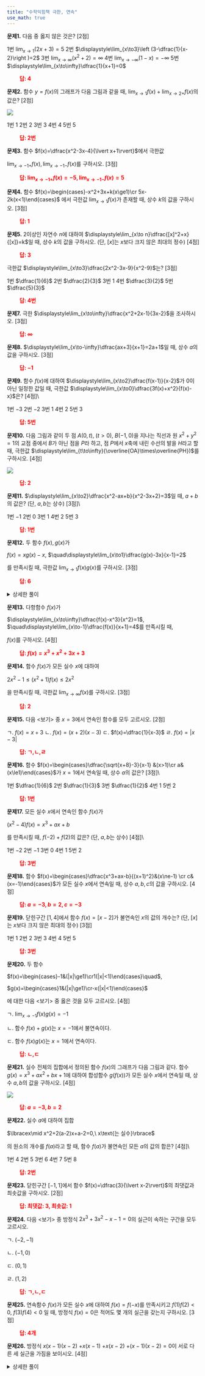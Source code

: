 ```yaml
---
title: "수학익힘책 극한, 연속"
use_math: true
---
```



**문제1.** 다음 중 옳지 않은 것은? [2점]

1번	$\displaystyle\lim_{x\to1}(2x+3)=5$
2번	$\displaystyle\lim_{x\to3}\left (3-\dfrac{1}{x-2}\right )=2$
3번	$\displaystyle\lim_{x\to\infty}(x^2+2)=\infty$
4번	$\displaystyle\lim_{x\to-\infty}(1-x)=-\infty$
5번	$\displaystyle\lim_{x\to\infty}\dfrac{1}{x+1}=0$

**<span style="color: red;">$\qquad$답: $4$</span>**




**문제2.** 함수 $y=f(x)$의 그래프가 다음 그림과 같을 때, $\displaystyle\lim_{x\to1}f(x)+\lim_{x\to2+}f(x)$의 값은? [2점]

<img src="/assets/two cs/수익 (1).png"/>


1번	1
2번 	2
3번 	3
4번 	4
5번	5

**<span style="color: red;">$\qquad$답: $2$번</span>**





**문제3.** 함수 $f(x)=\dfrac{x^2-3x-4}{\lvert x+1\rvert}$에서 극한값

 $\displaystyle\lim_{x\to-1+}f(x), \lim_{x\to-1-}f(x)$를 구하시오. [3점]

**<span style="color: red;">$\qquad$답: $\displaystyle\lim_{x\to-1+}f(x)=-5, \displaystyle\lim_{x\to-1-}f(x)=5$</span>**



**문제4.** 함수 $f(x)=\begin{cases}-x^2+3x+k(x\ge1)\cr 5x-2k(x<1)\end{cases}$ 에서 극한값 $\displaystyle\lim_{x\to1}f(x)$가 존재할 때, 상수 $k$의 값을 구하시오. [3점]

**<span style="color: red;">$\qquad$답: $1$</span>**


**문제5.** $2$이상인 자연수 $n$에 대하여 $\displaystyle\lim_{x\to n}\dfrac{[x]^2+x}{[x]}=k$일 때, 상수 $k$의 값을 구하시오. (단, $[x]$는 $x$보다 크지 않은 최대의 정수) [4점]

**<span style="color: red;">$\qquad$답: $3$</span>**


극한값 $\displaystyle\lim_{x\to3}\dfrac{2x^2-3x-9}{x^2-9}$는? [3점]

1번	$\dfrac{1}{6}$
2번	$\dfrac{2}{3}$
3번	$1$
4번	$\dfrac{3}{2}$
5번	$\dfrac{5}{3}$

**<span style="color: red;">$\qquad$답: $4$번</span>**




**문제7.** 극한 $\displaystyle\lim_{x\to\infty}\dfrac{x^2+2x-1}{3x-2}$을 조사하시오. [3점]

**<span style="color: red;">$\qquad$답: $\infty$</span>**



**문제8.** $\displaystyle\lim_{x\to-\infty}\dfrac{ax+3}{x+1}=2a+1$일 때, 상수 $a$의 값을 구하시오. [3점]

**<span style="color: red;">$\qquad$답: $-1$</span>**


**문제9.** 함수 $f(x)$에 대하여 $\displaystyle\lim_{x\to2}\dfrac{f(x-1)}{x-2}$가 $0$이 아닌 일정한 값일 때, 극한값 $\displaystyle\lim_{x\to0}\dfrac{3f(x)+x^2}{f(x)-x}$은? [4점]\\

1번 $-3$
2번	$-2$
3번 	$1$
4번	$2$
5번	$3$

**<span style="color: red;">$\qquad$답: $5$번</span>**



**문제10.** 다음 그림과 같이 두 점 $A(0, t),\ (t>0),\ B(-1, 0)$을 지나는 직선과 원 $x^2+y^2=1$의 교점 중에서 $B$가 아닌 점을 $P$라 하고, 점 $P$에서 $x$축에 내린 수선의 발을 $H$라고 할 때, 극한값 $\displaystyle\lim_{t\to\infty}(\overline{OA}\times\overline{PH})$를 구하시오. [4점]

<img src="/assets/two cs/수익 (2).png"/>

**<span style="color: red;">$\qquad$답: $2$</span>**





**문제11.** $\displaystyle\lim_{x\to2}\dfrac{x^2-ax+b}{x^2-3x+2}=3$일 때, $a+b$의 값은? (단, $a, b$는 상수) [3점]\\

1번 	$-1$
2번 $0$
3번	$1$
4번 $2$
5번	$3$

**<span style="color: red;">$\qquad$답: $1$번</span>**



**문제12.** 두 함수 $f(x), g(x)$가

 $f(x)=xg(x)-x$, $\quad\displaystyle\lim_{x\to1}\dfrac{g(x)-3x}{x-1}=2$
 
 를 만족시킬 때, 극한값 $\displaystyle\lim_{x\to1}f(x)g(x)$를 구하시오. [3점]

**<span style="color: red;">$\qquad$답: $6$</span>**
<details>
    <summary>상세한 풀이</summary>
    <p><img src="/assets/two cs/상세풀이22.jpg"/></p>
</details>

**문제13.** 다항함수 $f(x)$가

 $\displaystyle\lim_{x\to\infty}\dfrac{f(x)-x^3}{x^2}=1$, $\quad\displaystyle\lim_{x\to-1}\dfrac{f(x)}{x+1}=4$를 만족시킬 때,
 
  $f(x)$를 구하시오. [4점]

**<span style="color: red;">$\qquad$답: $f(x)=x^3+x^2+3x+3$</span>**


**문제14.** 함수 $f(x)$가 모든 실수 $x$에 대하여

$2x^2-1\le(x^2+1)f(x)\le2x^2$

을 만족시킬 때, 극한값 $\displaystyle\lim_{x\to\infty}f(x)$를 구하시오. [3점]

**<span style="color: red;">$\qquad$답: $2$</span>**



**문제15.** 다음 $<$보기$>$ 중 $x=3$에서 연속인 함수를 모두 고르시오. [2점]

 ㄱ. $f(x)=x+3$
 ㄴ. $f(x)=(x+2)(x-3)$
 ㄷ. $f(x)=\dfrac{1}{x-3}$
 ㄹ. $f(x)=|x-3|$

**<span style="color: red;">$\qquad$답: ㄱ,ㄴ,ㄹ</span>**




**문제16.** 함수 $f(x)=\begin{cases}\dfrac{\sqrt{x+8}-3}{x-1} &(x>1)\cr a&(x\le1)\end{cases}$가 $x=1$에서 연속일 때, 상수 $a$의 값은? [3점]\\

1번 	$\dfrac{1}{6}$
2번 	$\dfrac{1}{3}$
3번 	$\dfrac{1}{2}$
4번 	$1$
5번 	$2$

**<span style="color: red;">$\qquad$답: $1$번</span>**


**문제17.** 모든 실수 $x$에서 연속인 함수 $f(x)$가 

$(x^2-4)f(x)=x^3+ax+b$

를 만족시킬 때, $f(-2)+f(2)$의 값은? (단, $a, b$는 상수) [4점]\\

1번 	$-2$
2번 	$-1$
3번 	$0$
4번 	$1$
5번 	$2$

**<span style="color: red;">$\qquad$답: $3$번</span>**




**문제18.** 함수 $f(x)=\begin{cases}\dfrac{x^3+ax-b}{(x+1)^2}&(x\ne-1) \cr c&(x=-1)\end{cases}$가 모든 실수 $x$에서 연속일 때, 상수 $a, b, c$의 값을 구하시오. [4점]

**<span style="color: red;">$\qquad$답: $a=-3, b=2, c=-3$</span>**


**문제19.** 닫힌구간 $[1, 4]$에서 함수 $f(x)=[x-2]$가 불연속인 $x$의 값의 개수는? (단, $[x]$는 $x$보다 크지 않은 최대의 정수) [3점]

1번 	$1$
2번 	$2$
3번 	$3$
4번 	$4$
5번 	$5$

**<span style="color: red;">$\qquad$답: $3$번</span>**

**문제20.** 두 함수 

$f(x)=\begin{cases}-1&(|x|\ge1)\cr1(|x|<1)\end{cases}\quad$,


$g(x)=\begin{cases}1&(|x|\ge1)\cr-x(|x|<1)\end{cases}$

에 대한 다음 $<$보기$>$ 중 옳은 것을 모두 고르시오. [4점]


ㄱ. $\displaystyle\lim_{x\to-1}f(x)g(x)=-1$

ㄴ. 함수 $f(x)+g(x)$는 $x=-1$에서 불연속이다.

ㄷ. 함수 $f(x)g(x)$는 $x=1$에서 연속이다.

**<span style="color: red;">$\qquad$답: ㄴ,ㄷ</span>**






**문제21.** 실수 전체의 집합에서 정의된 함수 $f(x)$의 그래프가 다음 그림과 같다. 함수 $g(x)=x^3+ax^2+bx+1$에 대하여 합성함수 $g(f(x))$가 모든 실수 $x$에서 연속일 때, 상수 $a, b$의 값을 구하시오. [4점]

<img src="/assets/two cs/수익 (3).png"/>

**<span style="color: red;">$\qquad$답: $a=-3, b=2$</span>**



**문제22.** 실수 $a$에 대하여 집합

$\lbracex\mid x^2+2(a-2)x+a-2=0,\ x\text{는 실수}\rbrace$

의 원소의 개수를 $f(a)$라고 할 때, 함수 $f(a)$가 불연속인 모든 $a$의 값의 합은? [4점]\\

1번 	4
2번 	5
3번 	6
4번 	7
5번 	8

**<span style="color: red;">$\qquad$답: $2$번</span>**



**문제23.** 닫힌구간 $[-1, 1]$에서 함수 $f(x)=\dfrac{3}{\lvert x-2\rvert}$의 최댓값과 최솟값을 구하시오. [2점]

**<span style="color: red;">$\qquad$답: 최댓값: 3, 최솟값: 1</span>**



**문제24.** 다음 $<$보기$>$ 중 방정식 $2x^3+3x^2-x-1=0$의 실근이 속하는 구간을 모두 고르시오. 


ㄱ. $(-2, -1)$ 

ㄴ. $(-1, 0)$

ㄷ. $(0, 1)$ 

ㄹ. $(1, 2)$

**<span style="color: red;">$\qquad$답: ㄱ,ㄴ,ㄷ</span>**





**문제25.** 연속함수 $f(x)$가 모든 실수 $x$에 대하여 $f(x)=f(-x)$를 만족시키고
$f(1)f(2)<0,\ f(3)f(4)<0$
일 때, 방정식 $f(x)=0$은 적어도 몇 개의 실근을 갖는지 구하시오. [3점]

**<span style="color: red;">$\qquad$답: 4개</span>**


**문제26.** 방정식 $x(x-1)(x-2)$ $+x(x-1)$ $+x(x-2)$ $+(x-1)(x-2)=0$이 서로 다른 세 실근을 가짐을 보이시오. [4점]

<details>
    <summary>상세한 풀이</summary>
    <p><img src="/assets/two cs/상세풀이23.jpg"/>
    <img src="/assets/two cs/상세풀이24.jpg"/>
    <img src="/assets/two cs/상세풀이25.jpg"/></p>
</details> 


